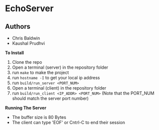 # EchoServer
## Authors 
- Chris Baldwin
- Kaushal Prudhvi

__To Install__
1. Clone the repo
2. Open a terminal (server) in the repository folder
3. run `make` to make the project
4. run `hostname -I` to get your local ip address
5. run `build/run_server <PORT_NUM>`
6. Open a terminal (client) in the repository folder
7. run `build/run_client <IP_ADDR> <PORT_NUM>` (Note that 
   the PORT_NUM should match the server port number)

__Running The Server__
* The buffer size is 80 Bytes
* The client can type 'EOF' or Cntrl-C to end their session

